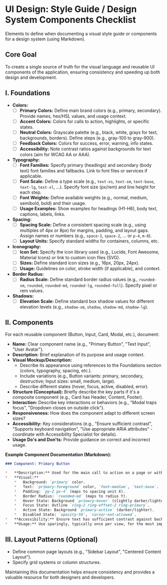 # UI Design: Style Guide / Design System Components Checklist

Elements to define when documenting a visual style guide or components for a design system (using Markdown).

## Core Goal

To create a single source of truth for the visual language and reusable UI components of the application, ensuring consistency and speeding up both design and development.

## I. Foundations

*   **Colors:**
    *   [ ] **Primary Colors:** Define main brand colors (e.g., primary, secondary). Provide names, hex/HSL values, and usage context.
    *   [ ] **Accent Colors:** Colors for calls to action, highlights, or specific states.
    *   [ ] **Neutral Colors:** Grayscale palette (e.g., black, white, grays for text, backgrounds, borders). Define steps (e.g., gray-100 to gray-900).
    *   [ ] **Feedback Colors:** Colors for success, error, warning, info states.
    *   [ ] **Accessibility:** Note contrast ratios against backgrounds for text colors (aim for WCAG AA or AAA).
*   **Typography:**
    *   [ ] **Font Families:** Specify primary (headings) and secondary (body text) font families and fallbacks. Link to font files or services if applicable.
    *   [ ] **Font Scale:** Define a type scale (e.g., `text-xs`, `text-sm`, `text-base`, `text-lg`, `text-xl`, ...). Specify font size (px/rem) and line height for each step.
    *   [ ] **Font Weights:** Define available weights (e.g., normal, medium, semibold, bold) and their usage.
    *   [ ] **Usage Examples:** Show examples for headings (H1-H6), body text, captions, labels, links.
*   **Spacing:**
    *   [ ] **Spacing Scale:** Define a consistent spacing scale (e.g., using multiples of 4px or 8px) for margins, padding, and layout gaps. Assign names or numbers (e.g., `space-1`, `space-2`, ... or `p-4`, `m-8`).
    *   [ ] **Layout Units:** Specify standard widths for containers, columns, etc.
*   **Iconography:**
    *   [ ] **Icon Set:** Specify the icon library used (e.g., Lucide, Font Awesome, Material Icons) or link to custom icon files (SVG).
    *   [ ] **Sizes:** Define standard icon sizes (e.g., 16px, 20px, 24px).
    *   [ ] **Usage:** Guidelines on color, stroke width (if applicable), and context.
*   **Border Radius:**
    *   [ ] **Radius Scale:** Define standard border radius values (e.g., `rounded-sm`, `rounded`, `rounded-md`, `rounded-lg`, `rounded-full`). Specify pixel or rem values.
*   **Shadows:**
    *   [ ] **Elevation Scale:** Define standard box shadow values for different elevation levels (e.g., `shadow-sm`, `shadow`, `shadow-md`, `shadow-lg`).

## II. Components

For each reusable component (Button, Input, Card, Modal, etc.), document:

*   **Name:** Clear component name (e.g., "Primary Button", "Text Input", "User Avatar").
*   **Description:** Brief explanation of its purpose and usage context.
*   **Visual Mockup/Description:**
    *   Describe its appearance using references to the Foundations section (colors, typography, spacing, etc.).
    *   Include variations (e.g., Button variants: primary, secondary, destructive; Input sizes: small, medium, large).
    *   Describe different states (hover, focus, active, disabled, error).
*   **Structure (Conceptual):** Briefly describe the key parts if it's a composite component (e.g., Card has Header, Content, Footer).
*   **Interaction:** Describe key interactions or behaviors (e.g., "Modal traps focus", "Dropdown closes on outside click").
*   **Responsiveness:** How does the component adapt to different screen sizes?
*   **Accessibility:** Key considerations (e.g., "Ensure sufficient contrast", "Supports keyboard navigation", "Use appropriate ARIA attributes" - coordinate with Accessibility Specialist for details).
*   **Usage Do's and Don'ts:** Provide guidance on correct and incorrect usage.

**Example Component Documentation (Markdown):**

```markdown
### Component: Primary Button

*   **Description:** Used for the main call to action on a page or within a component.
*   **Visual:**
    *   Background: `primary` color.
    *   Text: `primary-foreground` color, `font-medium`, `text-base`.
    *   Padding: `py-2 px-4` (maps to spacing unit X).
    *   Border Radius: `rounded-md` (maps to radius Y).
    *   Hover State: Background `primary-hover` (slightly darker/lighter).
    *   Focus State: Outline `ring-2 ring-offset-2 ring-primary`.
    *   Active State: Background `primary-active` (darker/lighter).
    *   Disabled State: `opacity-50`, `cursor-not-allowed`.
*   **Accessibility:** Ensure text has sufficient contrast against background. Focus state must be clearly visible.
*   **Usage:** Use sparingly, typically once per view, for the most important action.
```

## III. Layout Patterns (Optional)

*   Define common page layouts (e.g., "Sidebar Layout", "Centered Content Layout").
*   Specify grid systems or column structures.

Maintaining this documentation helps ensure consistency and provides a valuable resource for both designers and developers.